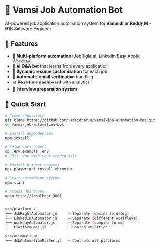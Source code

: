 # 🤖 Vamsi Job Automation Bot

AI-powered job application automation system for **Vamsidhar Reddy M** - H1B Software Engineer

## 🎯 Features

- 🎯 **Multi-platform automation** (JobRight.ai, LinkedIn Easy Apply, Workday)
- 🧠 **AI Q&A bot** that learns from every application
- 📄 **Dynamic resume customization** for each job
- 📧 **Automatic email verification** handling
- 📊 **Real-time dashboard** with analytics
- 🎪 **Interview preparation system**

## 🚀 Quick Start

```bash
# Clone repository
git clone https://github.com/vamsidhar18/Vamsi-job-automation-bot.git
cd Vamsi-job-automation-bot

# Install dependencies
npm install

# Setup environment
cp .env.example .env
# Edit .env with your credentials

# Install browser engines
npx playwright install chromium

# Start automation system
npm start

# Access dashboard
open http://localhost:3001


src/platforms/
├── JobRightAutomator.js     ← Separate (easier to debug)
├── LinkedInAutomator.js     ← Separate (different workflows)  
├── WorkdayAutomator.js      ← Separate (complex forms)
└── PlatformBase.js          ← Shared utilities

src/automation/
└── JobAutomationMaster.js   ← Controls all platforms